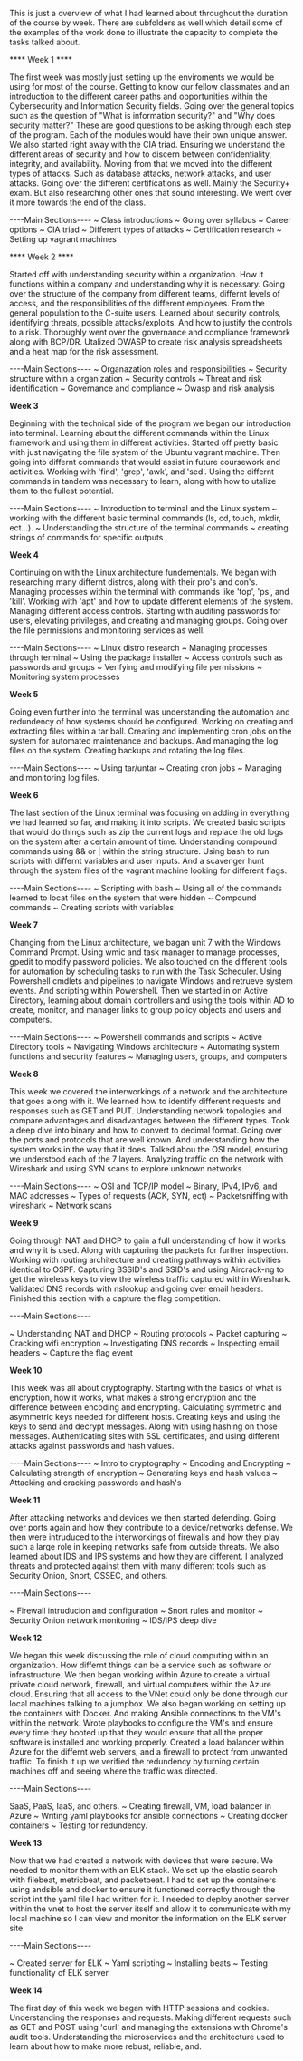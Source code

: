 This is just a overview of what I had learned about throughout the duration of the course by week. 
There are subfolders as well which detail some of the examples of the work done to illustrate the capacity to complete the tasks talked about. 



**** Week 1 ****

The first week was mostly just setting up the enviroments we would be using for most of the course. Getting to know our fellow classmates and an introduction to the different career paths and opportunities within the Cybersecurity and Information Security fields.
Going over the general topics such as the question of "What is information security?" and "Why does security matter?"
These are good questions to be asking through each step of the program. Each of the modules would have their own unique answer. 
We also started right away with the CIA triad. Ensuring we understand the different areas of security and how to discern between confidentiality, integrity, and availability. 
Moving from that we moved into the different types of attacks. Such as database attacks, network attacks, and user attacks. 
Going over the different certifications as well. Mainly the Security+ exam. But also researching other ones that sound interesting. We went over it more towards the end of the class. 


----Main Sections----
~ Class introductions
~ Going over syllabus
~ Career options
~ CIA triad
~ Different types of attacks
~ Certification research
~ Setting up vagrant machines



**** Week 2 ****

Started off with understanding security within a organization. How it functions within a company and understanding why it is necessary.
Going over the structure of the company from different teams, differnt levels of access, and the responsibilities of the different employees. From the general population to the C-suite users. 
Learned about security controls, identifying threats, possible attacks/exploits. And how to justify the controls to a risk. 
Thoroughly went over the governance and compliance framework along with BCP/DR.
Utalized OWASP to create risk analysis spreadsheets and a heat map for the risk assessment.

----Main Sections----
~ Organazation roles and responsibilities 
~ Security structure within a organization
~ Security controls
~ Threat and risk identification
~ Governance and compliance
~ Owasp and risk analysis



****Week 3****

Beginning with the technical side of the program we began our introduction into terminal. Learning about the different commands within the Linux framework and using them in different activities. 
Started off pretty basic with just navigating the file system of the Ubuntu vagrant machine. Then going into differnt commands that would assist in future coursework and activities. Working with 'find', 'grep', 'awk', and 'sed'.
Using the differnt commands in tandem was necessary to learn, along with how to utalize them to the fullest potential. 

----Main Sections----
~ Introduction to terminal and the Linux system
~ working with the different basic terminal commands (ls, cd, touch, mkdir, ect...).
~ Understanding the structure of the terminal commands
~ creating strings of commands for specific outputs



****Week 4****

Continuing on with the Linux architecture fundementals. We began with researching many differnt distros, along with their pro's and con's.
Managing processes within the terminal with commands like 'top', 'ps', and 'kill'.
Working with 'apt' and how to update different elements of the system. 
Managing different access controls. Starting with auditing passwords for users, elevating privileges, and creating and managing groups.
Going over the file permissions and monitoring services as well. 

----Main Sections----
~ Linux distro research
~ Managing processes through terminal
~ Using the package installer
~ Access controls such as passwords and groups
~ Verifying and modifying file permissions
~ Monitoring system processes



****Week 5****

Going even further into the terminal was understanding the automation and redundency of how systems should be configured. 
Working on creating and extracting files within a tar ball. 
Creating and implementing cron jobs on the system for automated maintenance and backups.
And managing the log files on the system. Creating backups and rotating the log files. 

----Main Sections----
~ Using tar/untar
~ Creating cron jobs
~ Managing and monitoring log files.



****Week 6****

The last section of the Linux terminal was focusing on adding in everything we had learned so far, and making it into scripts. 
We created basic scripts that would do things such as zip the current logs and replace the old logs on the system after a certain amount of time. 
Understanding compound commands using && or | within the string structure. 
Using bash to run scripts with differnt variables and user inputs. 
And a scavenger hunt through the system files of the vagrant machine looking for different flags. 

----Main Sections----
~ Scripting with bash
~ Using all of the commands learned to locat files on the system that were hidden 
~ Compound commands
~ Creating scripts with variables



****Week 7****

Changing from the Linux architecture, we bagan unit 7 with the Windows Command Prompt. Using wmic and task manager to manage processes, gpedit to modify password policies. 
We also touched on the different tools for automation by scheduling tasks to run with the Task Scheduler. 
Using Powershell cmdlets and pipelines to navigate Windows and retrueve system events. And scripting within Powershell. 
Then we started in on Active Directory, learning about domain controllers and using the tools within AD to create, monitor, and manager links to group policy objects and users and computers. 

----Main Sections----
~ Powershell commands and scripts
~ Active Directory tools
~ Navigating Windows architecture
~ Automating system functions and security features
~ Managing users, groups, and computers



****Week 8****

This week we covered the interworkings of a network and the architecture that goes along with it. 
We learned how to identify different requests and responses such as GET and PUT. Understanding network topologies and compare advantages and disadvantages between the different types. 
Took a deep dive into binary and how to convert to decimal format. Going over the ports and protocols that are well known. And understanding how the system works in the way that it does. 
Talked abou the OSI model, ensuring we understood each of the 7 layers. 
Analyzing traffic on the network with Wireshark and using SYN scans to explore unknown networks. 

----Main Sections----
~ OSI and TCP/IP model
~ Binary, IPv4, IPv6, and MAC addresses
~ Types of requests (ACK, SYN, ect)
~ Packetsniffing with wireshark
~ Network scans



****Week 9****

Going through NAT and DHCP to gain a full understanding of how it works and why it is used. Along with capturing the packets for further inspection. 
Working with routing architecture and creating pathways within activities identical to OSPF.
Capturing BSSID's and SSID's and using Aircrack-ng to get the wireless keys to view the wireless traffic captured within Wireshark. 
Validated DNS records with nslookup and going over email headers. 
Finished this section with a capture the flag competition. 

----Main Sections----

~ Understanding NAT and DHCP
~ Routing protocols
~ Packet capturing
~ Cracking wifi encryption
~ Investigating DNS records
~ Inspecting email headers
~ Capture the flag event



****Week 10****

This week was all about cryptography. Starting with the basics of what is encryption, how it works, what makes a strong encryption and the difference between encoding and encrypting. 
Calculating symmetric and asymmetric keys needed for different hosts. 
Creating keys and using the keys to send and decrypt messages. Along with using hashing on those messages. 
Authenticating sites with SSL certificates, and using different attacks against passwords and hash values. 

----Main Sections----
~ Intro to cryptography
~ Encoding and Encrypting
~ Calculating strength of encryption
~ Generating keys and hash values
~ Attacking and cracking passwords and hash's



****Week 11****


After attacking networks and devices we then started defending. Going over ports again and how they contribute to a device/networks defense.
We then were intruduced to the interworkings of firewalls and how they play such a large role in keeping networks safe from outside threats. We also learned about IDS and IPS systems and how they are different. 
I analyzed threats and protected against them with many different tools such as Security Onion, Snort, OSSEC, and others. 

----Main Sections----

~ Firewall intruducion and configuration
~ Snort rules and monitor
~ Security Onion network monitoring
~ IDS/IPS deep dive



****Week 12****

We began this week discussing the role of cloud computing within an organization. How differnt things can be a service such as software or infrastructure. 
We then began working within Azure to create a virtual private cloud network, firewall, and virtual computers within the Azure cloud. 
Ensuring that all access to the VNet could only be done through our local machines talking to a jumpbox. We also began working on setting up the containers with Docker. And making Ansible connections to the VM's within the network. 
Wrote playbooks to configure the VM's and ensure every time they booted up that they would ensure that all the proper software is installed and working properly. 
Created a load balancer within Azure for the differnt web servers, and a firewall to protect from unwanted traffic. 
To finish it up we verified the redundency by turning certain machines off and seeing where the traffic was directed. 

----Main Sections----

 SaaS, PaaS, IaaS, and others. 
~ Creating firewall, VM, load balancer in Azure
~ Writing yaml playbooks for ansible connections
~ Creating docker containers
~ Testing for redundency. 



****Week 13****

Now that we had created a network with devices that were secure. We needed to monitor them with an ELK stack. 
We set up the elastic search with filebeat, metricbeat, and packetbeat. 
I had to set up the containers using andsible and docker to ensure it functioned correctly through the script int the yaml file I had written for it. 
I needed to deploy another server within the vnet to host the server itself and allow it to communicate with my local machine so I can view and monitor the information on the ELK server site. 

----Main Sections----

~ Created server for ELK
~ Yaml scripting
~ Installing beats
~ Testing functionality of ELK server



****Week 14****

The first day of this week we bagan with HTTP sessions and cookies. Understanding the responses and requests. 
Making different requests such as GET and POST using 'curl' and managing the extensions with Chrome's audit tools. 
Understanding the microservices and the architecture used to learn about how to make more rebust, reliable, and.
